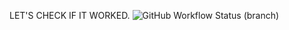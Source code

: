 LET'S CHECK IF IT WORKED.
![GitHub Workflow Status (branch)](https://img.shields.io/github/actions/workflow/status/HeatherTirivanhu98/lab01/main.yml?branch=master)